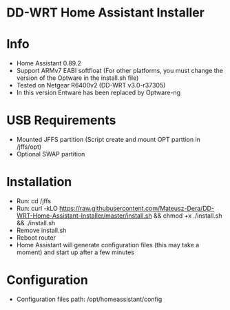 # DD-WRT Home Assistant Installer
  
# Info
  - Home Assistant 0.89.2
  - Support ARMv7 EABI softfloat (For other platforms, you must change the version of the Optware in the install.sh file)
  - Tested on Netgear R6400v2 (DD-WRT v3.0-r37305)
  - In this version Entware has been replaced by Optware-ng

# USB Requirements
 - Mounted JFFS partition (Script create and mount OPT parttion in /jffs/opt)
 - Optional SWAP partition

# Installation
 - Run: cd /jffs    
 - Run: curl -kLO https://raw.githubusercontent.com/Mateusz-Dera/DD-WRT-Home-Assistant-Installer/master/install.sh && chmod +x ./install.sh && ./install.sh
 - Remove install.sh
 - Reboot router
 - Home Assistant will generate configuration files (this may take a moment) and start up after a few minutes
 
# Configuration
 - Configuration files path: /opt/homeassistant/config
